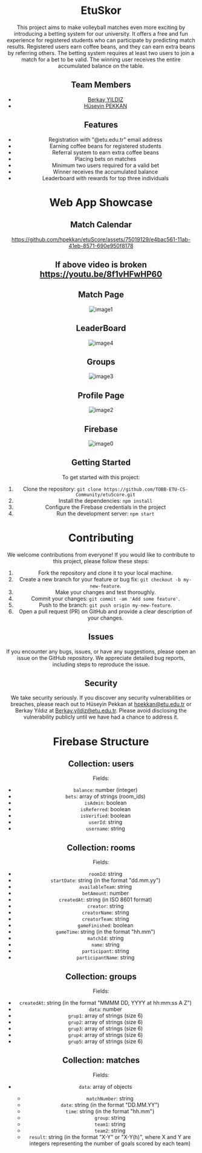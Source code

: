 <div align="center">
 
# EtuSkor

<p>This project aims to make volleyball matches even more exciting by introducing a betting system for our university. It offers a free and fun experience for registered students who can participate by predicting match results. Registered users earn coffee beans, and they can earn extra beans by referring others. The betting system requires at least two users to join a match for a bet to be valid. The winning user receives the entire accumulated balance on the table.</p>

 <h2>Team Members</h2>
<ul>
  <li> <a href="https://github.com/berykay">Berkay YILDIZ</a></li>
  <li> <a href="https://github.com/hpekkan">Hüseyin PEKKAN</a></li>
 
</ul>
<h2>Features</h2>
<ul>
  <li>Registration with "@etu.edu.tr" email address</li>
  <li>Earning coffee beans for registered students</li>
  <li>Referral system to earn extra coffee beans</li>
  <li>Placing bets on matches</li>
  <li>Minimum two users required for a valid bet</li>
  <li>Winner receives the accumulated balance</li>
  <li>Leaderboard with rewards for top three individuals</li>
</ul>

# Web App Showcase


<h2>Match Calendar</h2>

https://github.com/hpekkan/etuScore/assets/75019129/e4bac561-11ab-41eb-8571-690e950f8178

## <p align="center"> If above video is broken <a hef="https://youtu.be/8f1vHFwHP60"> https://youtu.be/8f1vHFwHP60</a> </p>

<h2>Match Page</h2>

![image1](https://github.com/hpekkan/etuScore/assets/75019129/f28eaa17-d2ab-4952-a626-94ad3fce75de)


<h2>LeaderBoard</h2>

![image4](https://github.com/hpekkan/etuScore/assets/75019129/ca7e8577-7e06-4872-8ef0-cc09fba24e56)

<h2>Groups</h2>

![image3](https://github.com/hpekkan/etuScore/assets/75019129/9ce16494-1db5-4fd2-a1c4-e7b17728d316)

<h2>Profile Page</h2>

![image2](https://github.com/hpekkan/etuScore/assets/75019129/1d6dd389-303c-4046-82ce-0b6603e50c31)

<h2>Firebase</h2>

![image0](https://github.com/hpekkan/etuScore/assets/75019129/67ab92c9-388d-4695-b0d8-820248668baa)



<h2>Getting Started</h2>
<p>To get started with this project:</p>
<ol>
  <li>Clone the repository: <code>git clone https://github.com/TOBB-ETU-CS-Community/etuScore.git</code></li>
  <li>Install the dependencies: <code>npm install</code></li>
  <li>Configure the Firebase credentials in the project</li>
  <li>Run the development server: <code>npm start</code></li>
</ol>
  
# Contributing

<p>We welcome contributions from everyone! If you would like to contribute to this project, please follow these steps:</p>
<ol>
  <li>Fork the repository and clone it to your local machine.</li>
  <li>Create a new branch for your feature or bug fix: <code>git checkout -b my-new-feature</code>.</li>
  <li>Make your changes and test thoroughly.</li>
  <li>Commit your changes: <code>git commit -am 'Add some feature'</code>.</li>
  <li>Push to the branch: <code>git push origin my-new-feature</code>.</li>
  <li>Open a pull request (PR) on GitHub and provide a clear description of your changes.</li>
</ol>

<h2>Issues</h2>

<p>If you encounter any bugs, issues, or have any suggestions, please open an issue on the GitHub repository. We appreciate detailed bug reports, including steps to reproduce the issue.</p>

<h2>Security</h2>

<p>We take security seriously. If you discover any security vulnerabilities or breaches, please reach out to Hüseyin Pekkan at <a href="mailto:hpekkan@etu.edu.tr">hpekkan@etu.edu.tr</a> or Berkay Yıldız at <a href="mailto:Berkay.yildiz@etu.edu.tr">Berkay.yildiz@etu.edu.tr</a>. Please avoid disclosing the vulnerability publicly until we have had a chance to address it.</p>

# Firebase Structure
<h2>Collection: users</h2>

<p>Fields:</p>
<ul>
  <li><code>balance</code>: number (integer)</li>
  <li><code>bets</code>: array of strings (room_ids)</li>
  <li><code>isAdmin</code>: boolean</li>
  <li><code>isReferred</code>: boolean</li>
  <li><code>isVerified</code>: boolean</li>
  <li><code>userId</code>: string</li>
  <li><code>username</code>: string</li>
</ul>

<h2>Collection: rooms</h2>

<p>Fields:</p>
<ul>
  <li><code>roomId</code>: string</li>
  <li><code>startDate</code>: string (in the format "dd.mm.yy")</li>
  <li><code>availableTeam</code>: string</li>
  <li><code>betAmount</code>: number</li>
  <li><code>createdAt</code>: string (in ISO 8601 format)</li>
  <li><code>creator</code>: string</li>
  <li><code>creatorName</code>: string</li>
  <li><code>creatorTeam</code>: string</li>
  <li><code>gameFinished</code>: boolean</li>
  <li><code>gameTime</code>: string (in the format "hh.mm")</li>
  <li><code>matchId</code>: string</li>
  <li><code>name</code>: string</li>
  <li><code>participant</code>: string</li>
  <li><code>participantName</code>: string</li>
</ul>

<h2>Collection: groups</h2>

<p>Fields:</p>
<ul>
  <li><code>createdAt</code>: string (in the format "MMMM DD, YYYY at hh:mm:ss A Z")</li>
  <li><code>data</code>: number</li>
  <li><code>grup1</code>: array of strings (size 6)</li>
  <li><code>grup2</code>: array of strings (size 6)</li>
  <li><code>grup3</code>: array of strings (size 6)</li>
  <li><code>grup4</code>: array of strings (size 6)</li>
  <li><code>grup5</code>: array of strings (size 6)</li>
</ul>

<h2>Collection: matches</h2>

<p>Fields:</p>
<ul>
  <li><code>data</code>: array of objects</li>
  <ul>
    <li><code>matchNumber</code>: string</li>
    <li><code>date</code>: string (in the format "DD.MM.YY")</li>
    <li><code>time</code>: string (in the format "hh.mm")</li>
    <li><code>group</code>: string</li>
    <li><code>team1</code>: string</li>
    <li><code>team2</code>: string</li>
    <li><code>result</code>: string (in the format "X-Y" or "X-Y(h)", where X and Y are integers representing the number of goals scored by each team)</li>
  </ul>
</ul>


</div>
